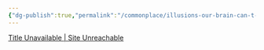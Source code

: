 ```yaml
---
{"dg-publish":true,"permalink":"/commonplace/illusions-our-brain-can-t-handle/","created":"2025-03-31T10:52:12.013+08:00"}
---
```


[Title Unavailable \| Site Unreachable](https://youtu.be/lb9yggveyDg?si=JCy74dR0JZ9t_RQY)
